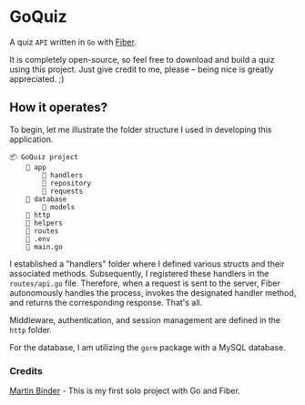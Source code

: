 # GoQuiz

A quiz `API` written in `Go` with 
[Fiber](https://github.com/gofiber/fiber).

It is completely open-source, so feel free to download
and build a quiz using this project. Just give credit
to me, please – being nice is greatly appreciated. ;)

## How it operates?

To begin, let me illustrate the folder structure I
used in developing this application.

```
📦 GoQuiz project
    📂 app
        📂 handlers
        📂 repository
        📂 requests
    📂 database
        📂 models
    📂 http
    📂 helpers
    📂 routes
    📜 .env
    📜 main.go
```

I established a "handlers" folder where I defined
various structs and their associated methods. Subsequently,
I registered these handlers in the `routes/api.go` file. Therefore,
when a request is sent to the server, Fiber autonomously
handles the process, invokes the designated handler method,
and returns the corresponding response. That's all.

Middleware, authentication, and session management are defined
in the `http` folder.

For the database, I am utilizing the `gorm` package 
with a MySQL database.

### Credits

[Martin Binder](https://mrtn.vip) - This is my first solo project with Go and Fiber.
